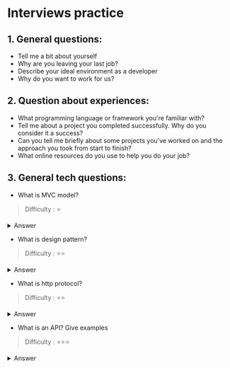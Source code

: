 # Interviews practice

## 1. General questions:
- Tell me a bit about yourself
- Why are you leaving your last job?
- Describe your ideal environment as a developer
- Why do you want to work for us? 
## 2. Question about experiences:
- What programming language or framework you're familiar with?
- Tell me about a project you completed successfully. Why do you consider it a success?
- Can you tell me briefly about some projects you’ve worked on and the approach you took from start to finish?
-  What online resources do you use to help you do your job? 

## 3. General tech questions:
-  What is MVC model?
> Difficulty : ⭐
<details>
    <summary>
        Answer
    </summary>
    <p>
MVC Pattern stands for Model-View-Controller Pattern. This pattern is used to separate application's concerns.

**Model** - Model represents an object or JAVA POJO carrying data. It can also have logic to update controller if its data changes.

**View** - View represents the visualization of the data that model contains.

**Controller** - Controller acts on both model and view. It controls the data flow into model object and updates the view whenever data changes. It keeps view and model separate.
    </p>
</details>

- What is design pattern?
> Difficulty : ⭐⭐

<details>
    <summary>
        Answer
    </summary>
    <p>
        Design patterns represent the best practices used by experienced object-oriented software developers. Design patterns are solutions to general problems that software developers faced during software development. These solutions were obtained by trial and error by numerous software developers over quite a substantial period of time.
    </p>
</details>

- What is http protocol?


> Difficulty : ⭐⭐

<details>
    <summary>
        Answer
    </summary>
    <p>
        HTTP is a protocol which allows the fetching of resources, such as HTML documents. It is the foundation of any data exchange on the Web and it is a client-server protocol, which means requests are initiated by the recipient, usually the Web browser. A complete document is reconstructed from the different sub-documents fetched, for instance text, layout description, images, videos, scripts, and more.
    </p>
</details>
 
- What is an API? Give examples

> Difficulty : ⭐⭐⭐

<details>
    <summary>
        Answer
    </summary>
    <p>
         An API(Application programming interfaces) is a set of programming code that enables data transmission between one software product and another. It also contains the terms of this data exchange.
    </p>
</details>